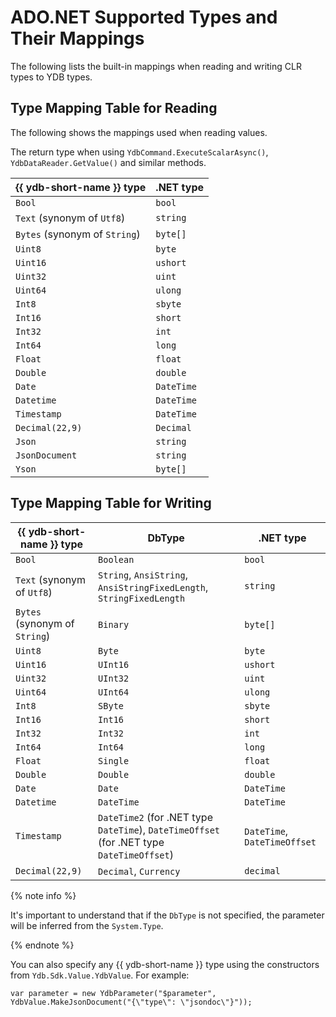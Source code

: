 # ADO.NET Supported Types and Their Mappings

The following lists the built-in mappings when reading and writing CLR types to YDB types.

## Type Mapping Table for Reading

The following shows the mappings used when reading values.

The return type when using  `YdbCommand.ExecuteScalarAsync()`, `YdbDataReader.GetValue()` and similar methods.

| {{ ydb-short-name }} type     | .NET type  |
|-------------------------------|------------|
| `Bool`                        | `bool`     |
| `Text` (synonym of `Utf8`)    | `string`   |
| `Bytes` (synonym of `String`) | `byte[]`   |
| `Uint8`                       | `byte`     |
| `Uint16`                      | `ushort`   |
| `Uint32`                      | `uint`     |
| `Uint64`                      | `ulong`    |
| `Int8`                        | `sbyte`    |
| `Int16`                       | `short`    |
| `Int32`                       | `int`      |
| `Int64`                       | `long`     |
| `Float`                       | `float`    |
| `Double`                      | `double`   |
| `Date`                        | `DateTime` |
| `Datetime`                    | `DateTime` |
| `Timestamp`                   | `DateTime` |
| `Decimal(22,9)`               | `Decimal`  |
| `Json`                        | `string`   |
| `JsonDocument`                | `string`   |
| `Yson`                        | `byte[]`   |

## Type Mapping Table for Writing

| {{ ydb-short-name }} type     | DbType                                                                                    | .NET type                    |
|-------------------------------|-------------------------------------------------------------------------------------------|------------------------------|
| `Bool`                        | `Boolean`                                                                                 | `bool`                       |
| `Text` (synonym of `Utf8`)    | `String`, `AnsiString`, `AnsiStringFixedLength`, `StringFixedLength`                      | `string`                     |
| `Bytes` (synonym of `String`) | `Binary`                                                                                  | `byte[]`                     |
| `Uint8`                       | `Byte`                                                                                    | `byte`                       |
| `Uint16`                      | `UInt16`                                                                                  | `ushort`                     |
| `Uint32`                      | `UInt32`                                                                                  | `uint`                       |
| `Uint64`                      | `UInt64`                                                                                  | `ulong`                      |
| `Int8`                        | `SByte`                                                                                   | `sbyte`                      |
| `Int16`                       | `Int16`                                                                                   | `short`                      |
| `Int32`                       | `Int32`                                                                                   | `int`                        |
| `Int64`                       | `Int64`                                                                                   | `long`                       |
| `Float`                       | `Single`                                                                                  | `float`                      |
| `Double`                      | `Double`                                                                                  | `double`                     |
| `Date`                        | `Date`                                                                                    | `DateTime`                   |
| `Datetime`                    | `DateTime`                                                                                | `DateTime`                   |
| `Timestamp`                   | `DateTime2` (for .NET type `DateTime`), `DateTimeOffset` (for .NET type `DateTimeOffset`) | `DateTime`, `DateTimeOffset` |
| `Decimal(22,9)`               | `Decimal`, `Currency`                                                                     | `decimal`                    |

{% note info %}

It's important to understand that if the `DbType` is not specified, the parameter will be inferred from the `System.Type`.

{% endnote %}

You can also specify any {{ ydb-short-name }} type using the constructors from `Ydb.Sdk.Value.YdbValue`. For example:

```с#
var parameter = new YdbParameter("$parameter", YdbValue.MakeJsonDocument("{\"type\": \"jsondoc\"}")); 
```
